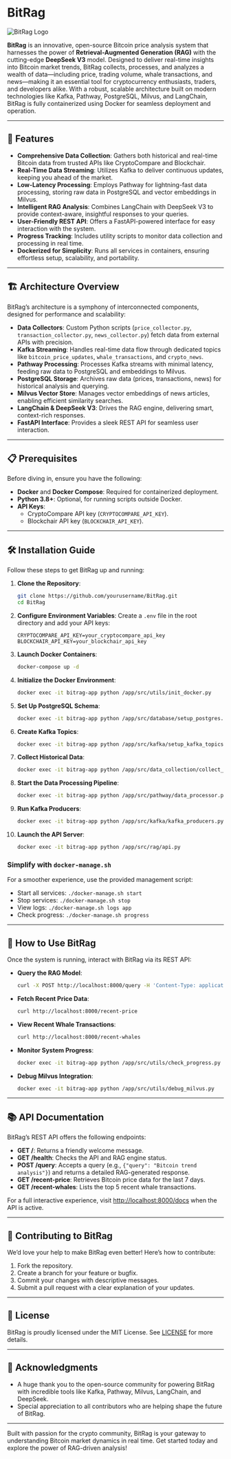 # BitRag

![BitRag Logo](path/to/logo.png) <!-- Replace with actual logo path if available -->

**BitRag** is an innovative, open-source Bitcoin price analysis system that harnesses the power of **Retrieval-Augmented Generation (RAG)** with the cutting-edge **DeepSeek V3** model. Designed to deliver real-time insights into Bitcoin market trends, BitRag collects, processes, and analyzes a wealth of data—including price, trading volume, whale transactions, and news—making it an essential tool for cryptocurrency enthusiasts, traders, and developers alike. With a robust, scalable architecture built on modern technologies like Kafka, Pathway, PostgreSQL, Milvus, and LangChain, BitRag is fully containerized using Docker for seamless deployment and operation.

---

## 🚀 Features

- **Comprehensive Data Collection**: Gathers both historical and real-time Bitcoin data from trusted APIs like CryptoCompare and Blockchair.
- **Real-Time Data Streaming**: Utilizes Kafka to deliver continuous updates, keeping you ahead of the market.
- **Low-Latency Processing**: Employs Pathway for lightning-fast data processing, storing raw data in PostgreSQL and vector embeddings in Milvus.
- **Intelligent RAG Analysis**: Combines LangChain with DeepSeek V3 to provide context-aware, insightful responses to your queries.
- **User-Friendly REST API**: Offers a FastAPI-powered interface for easy interaction with the system.
- **Progress Tracking**: Includes utility scripts to monitor data collection and processing in real time.
- **Dockerized for Simplicity**: Runs all services in containers, ensuring effortless setup, scalability, and portability.

---

## 🏗️ Architecture Overview

BitRag’s architecture is a symphony of interconnected components, designed for performance and scalability:

- **Data Collectors**: Custom Python scripts (`price_collector.py`, `transaction_collector.py`, `news_collector.py`) fetch data from external APIs with precision.
- **Kafka Streaming**: Handles real-time data flow through dedicated topics like `bitcoin_price_updates`, `whale_transactions`, and `crypto_news`.
- **Pathway Processing**: Processes Kafka streams with minimal latency, feeding raw data to PostgreSQL and embeddings to Milvus.
- **PostgreSQL Storage**: Archives raw data (prices, transactions, news) for historical analysis and querying.
- **Milvus Vector Store**: Manages vector embeddings of news articles, enabling efficient similarity searches.
- **LangChain & DeepSeek V3**: Drives the RAG engine, delivering smart, context-rich responses.
- **FastAPI Interface**: Provides a sleek REST API for seamless user interaction.

---

## 📋 Prerequisites

Before diving in, ensure you have the following:

- **Docker** and **Docker Compose**: Required for containerized deployment.
- **Python 3.8+**: Optional, for running scripts outside Docker.
- **API Keys**:
  - CryptoCompare API key (`CRYPTOCOMPARE_API_KEY`).
  - Blockchair API key (`BLOCKCHAIR_API_KEY`).

---

## 🛠️ Installation Guide

Follow these steps to get BitRag up and running:

1. **Clone the Repository**:
   ```bash
   git clone https://github.com/yourusername/BitRag.git
   cd BitRag
   ```

2. **Configure Environment Variables**:
   Create a `.env` file in the root directory and add your API keys:
   ```env
   CRYPTOCOMPARE_API_KEY=your_cryptocompare_api_key
   BLOCKCHAIR_API_KEY=your_blockchair_api_key
   ```

3. **Launch Docker Containers**:
   ```bash
   docker-compose up -d
   ```

4. **Initialize the Docker Environment**:
   ```bash
   docker exec -it bitrag-app python /app/src/utils/init_docker.py
   ```

5. **Set Up PostgreSQL Schema**:
   ```bash
   docker exec -it bitrag-app python /app/src/database/setup_postgres.py
   ```

6. **Create Kafka Topics**:
   ```bash
   docker exec -it bitrag-app python /app/src/kafka/setup_kafka_topics.py
   ```

7. **Collect Historical Data**:
   ```bash
   docker exec -it bitrag-app python /app/src/data_collection/collect_historical_data.py
   ```

8. **Start the Data Processing Pipeline**:
   ```bash
   docker exec -it bitrag-app python /app/src/pathway/data_processor.py
   ```

9. **Run Kafka Producers**:
   ```bash
   docker exec -it bitrag-app python /app/src/kafka/kafka_producers.py
   ```

10. **Launch the API Server**:
    ```bash
    docker exec -it bitrag-app python /app/src/rag/api.py
    ```

### Simplify with `docker-manage.sh`
For a smoother experience, use the provided management script:
- Start all services: `./docker-manage.sh start`
- Stop services: `./docker-manage.sh stop`
- View logs: `./docker-manage.sh logs app`
- Check progress: `./docker-manage.sh progress`

---

## 📖 How to Use BitRag

Once the system is running, interact with BitRag via its REST API:

- **Query the RAG Model**:
  ```bash
  curl -X POST http://localhost:8000/query -H 'Content-Type: application/json' -d '{"query": "What factors are influencing Bitcoin price today?"}'
  ```

- **Fetch Recent Price Data**:
  ```bash
  curl http://localhost:8000/recent-price
  ```

- **View Recent Whale Transactions**:
  ```bash
  curl http://localhost:8000/recent-whales
  ```

- **Monitor System Progress**:
  ```bash
  docker exec -it bitrag-app python /app/src/utils/check_progress.py --type all
  ```

- **Debug Milvus Integration**:
  ```bash
  docker exec -it bitrag-app python /app/src/utils/debug_milvus.py
  ```

---

## 📚 API Documentation

BitRag’s REST API offers the following endpoints:

- **GET /**: Returns a friendly welcome message.
- **GET /health**: Checks the API and RAG engine status.
- **POST /query**: Accepts a query (e.g., `{"query": "Bitcoin trend analysis"}`) and returns a detailed RAG-generated response.
- **GET /recent-price**: Retrieves Bitcoin price data for the last 7 days.
- **GET /recent-whales**: Lists the top 5 recent whale transactions.

For a full interactive experience, visit [http://localhost:8000/docs](http://localhost:8000/docs) when the API is active.

---

## 🤝 Contributing to BitRag

We’d love your help to make BitRag even better! Here’s how to contribute:

1. Fork the repository.
2. Create a branch for your feature or bugfix.
3. Commit your changes with descriptive messages.
4. Submit a pull request with a clear explanation of your updates.

---

## 📜 License

BitRag is proudly licensed under the MIT License. See [LICENSE](LICENSE) for more details.

---

## 🙏 Acknowledgments

- A huge thank you to the open-source community for powering BitRag with incredible tools like Kafka, Pathway, Milvus, LangChain, and DeepSeek.
- Special appreciation to all contributors who are helping shape the future of BitRag.

---

Built with passion for the crypto community, BitRag is your gateway to understanding Bitcoin market dynamics in real time. Get started today and explore the power of RAG-driven analysis!